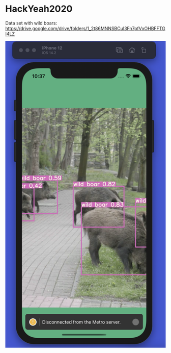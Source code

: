 # HackYeah2020

Data set with wild boars: https://drive.google.com/drive/folders/1_2t86MNNSBCuI3Fn7pfVxOHBFFTGI4LZ

![pig.png](pig.png)
